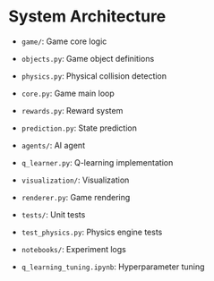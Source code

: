 # System Architecture

- `game/`: Game core logic
- `objects.py`: Game object definitions
- `physics.py`: Physical collision detection
- `core.py`: Game main loop
- `rewards.py`: Reward system
- `prediction.py`: State prediction

- `agents/`: AI agent
- `q_learner.py`: Q-learning implementation

- `visualization/`: Visualization
- `renderer.py`: Game rendering

- `tests/`: Unit tests
- `test_physics.py`: Physics engine tests

- `notebooks/`: Experiment logs
- `q_learning_tuning.ipynb`: Hyperparameter tuning
